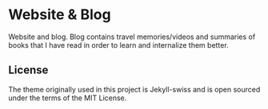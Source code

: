 # Website & Blog

Website and blog.
Blog contains travel memories/videos and summaries of books that I have read in order to learn and internalize them better. 

## License

The theme originally used in this project is Jekyll-swiss and is open sourced under the terms of the MIT License.
